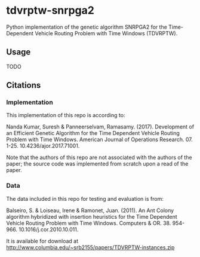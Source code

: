 # tdvrptw-snrpga2
Python implementation of the genetic algorithm SNRPGA2 for the Time-Dependent Vehicle Routing Problem with Time Windows (TDVRPTW).

## Usage

TODO

## Citations

### Implementation

This implementation of this repo is according to:

Nanda Kumar, Suresh & Panneerselvam, Ramasamy. (2017). Development of an Efficient Genetic Algorithm for the Time Dependent Vehicle Routing Problem with Time Windows. American Journal of Operations Research. 07. 1-25. 10.4236/ajor.2017.71001.

Note that the authors of this repo are not associated with the authors of the paper; the source code was implemented from scratch upon a read of the paper.

### Data

The data included in this repo for testing and evaluation is from:

Balseiro, S. & Loiseau, Irene & Ramonet, Juan. (2011). An Ant Colony algorithm hybridized with insertion heuristics for the Time Dependent Vehicle Routing Problem with Time Windows. Computers & OR. 38. 954-966. 10.1016/j.cor.2010.10.011. 

It is available for download at http://www.columbia.edu/~srb2155/papers/TDVRPTW-instances.zip
